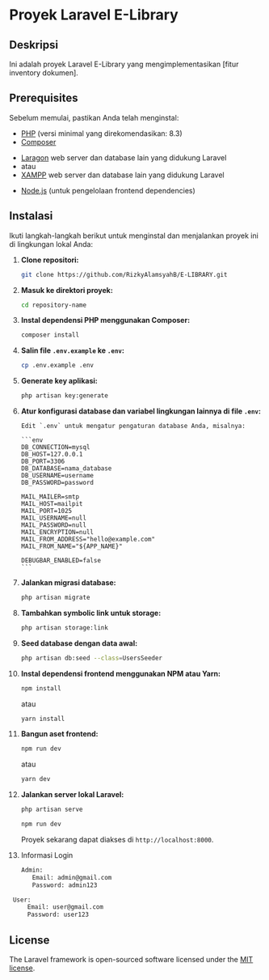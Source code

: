 # Proyek Laravel E-Library

## Deskripsi

Ini adalah proyek Laravel E-Library yang mengimplementasikan [fitur inventory dokumen].

## Prerequisites

Sebelum memulai, pastikan Anda telah menginstal:

-   [PHP](https://www.php.net/downloads) (versi minimal yang direkomendasikan: 8.3)
-   [Composer](https://getcomposer.org/download/)
<!-- Laragon / XAMPP -->
-   [Laragon](https://laragon.org/download/) web server dan database lain yang didukung Laravel
-   atau
-   [XAMPP](https://www.apachefriends.org/download.html) web server dan database lain yang didukung Laravel
<!-- Laragon / XAMPP -->
-   [Node.js](https://nodejs.org/en/download/) (untuk pengelolaan frontend dependencies)

## Instalasi

Ikuti langkah-langkah berikut untuk menginstal dan menjalankan proyek ini di lingkungan lokal Anda:

1.  **Clone repositori:**

    ```bash
    git clone https://github.com/RizkyAlamsyahB/E-LIBRARY.git
    ```

2.  **Masuk ke direktori proyek:**

    ```bash
    cd repository-name
    ```

3.  **Instal dependensi PHP menggunakan Composer:**

    ```bash
    composer install
    ```

4.  **Salin file `.env.example` ke `.env`:**

    ```bash
    cp .env.example .env
    ```

5.  **Generate key aplikasi:**

    ```bash
    php artisan key:generate
    ```

6.  **Atur konfigurasi database dan variabel lingkungan lainnya di file `.env`:**

        Edit `.env` untuk mengatur pengaturan database Anda, misalnya:

        ```env
        DB_CONNECTION=mysql
        DB_HOST=127.0.0.1
        DB_PORT=3306
        DB_DATABASE=nama_database
        DB_USERNAME=username
        DB_PASSWORD=password

        MAIL_MAILER=smtp
        MAIL_HOST=mailpit
        MAIL_PORT=1025
        MAIL_USERNAME=null
        MAIL_PASSWORD=null
        MAIL_ENCRYPTION=null
        MAIL_FROM_ADDRESS="hello@example.com"
        MAIL_FROM_NAME="${APP_NAME}"

        DEBUGBAR_ENABLED=false
        ```

7.  **Jalankan migrasi database:**

    ```bash
    php artisan migrate
    ```

8.  **Tambahkan symbolic link untuk storage:**

    ```bash
    php artisan storage:link
    ```

9.  **Seed database dengan data awal:**

    ```bash
    php artisan db:seed --class=UsersSeeder
    ```

10. **Instal dependensi frontend menggunakan NPM atau Yarn:**

    ```bash
    npm install
    ```

    atau

    ```bash
    yarn install
    ```

11. **Bangun aset frontend:**

    ```bash
    npm run dev
    ```

    atau

    ```bash
    yarn dev
    ```

12. **Jalankan server lokal Laravel:**

    ```bash
    php artisan serve
    ```

    ```bash
    npm run dev
    ```

    Proyek sekarang dapat diakses di `http://localhost:8000`.

13. Informasi Login
     ```bash
    Admin:
        Email: admin@gmail.com
        Password: admin123
      ```
   ```bash
    User:
        Email: user@gmail.com
        Password: user123
  ```    
## License

The Laravel framework is open-sourced software licensed under the [MIT license](LICENSE.md).
